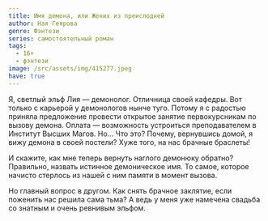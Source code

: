 ```yaml
---
title: Имя демона, или Жених из преисподней
author: Ная Геярова
genre: Фэнтези
series: самостоятельный роман
tags:
  - 16+
  - фэнтези
image: /src/assets/img/415277.jpeg
have: true
---
```

Я, светлый эльф Лия — демонолог. Отличница своей кафедры. Вот только с карьерой у демонологов нынче туго. Потому я с радостью приняла предложение провести открытое занятие первокурсникам по вызову демона. Оплата — возможность устроиться преподавателем в Институт Высших Магов. Но… Что это? Почему, вернувшись домой, я вижу демона в своей постели? Хуже того, на нас брачные браслеты!

И скажите, как мне теперь вернуть наглого демонюку обратно? Правильно, назвать истинное демоническое имя. То самое, которое начисто стерлось из нашей с ним памяти в момент вызова.

Но главный вопрос в другом. Как снять брачное заклятие, если поженить нас решила сама тьма? А ведь у меня уже намечена свадьба со знатным и очень ревнивым эльфом.
